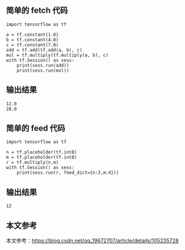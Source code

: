 ## 简单的 fetch 代码

	import tensorflow as tf
	
	a = tf.constant(1.0)
	b = tf.constant(4.0)
	c = tf.constant(7.0)
	add = tf.add(tf.add(a, b), c)
	mul = tf.multiply(tf.multiply(a, b), c)
	with tf.Session() as sess:
	    print(sess.run(add))
	    print(sess.run(mul))
## 输出结果
    
	12.0
	28.0
## 简单的 feed 代码

	import tensorflow as tf
	
	n = tf.placeholder(tf.int8)
	m = tf.placeholder(tf.int8)
	r = tf.multiply(n,m)
	with tf.Session() as sess:
	    print(sess.run(r, feed_dict={n:3,m:4}))   
## 输出结果

	12    
## 本文参考
本文参考：https://blog.csdn.net/qq_19672707/article/details/105235728  